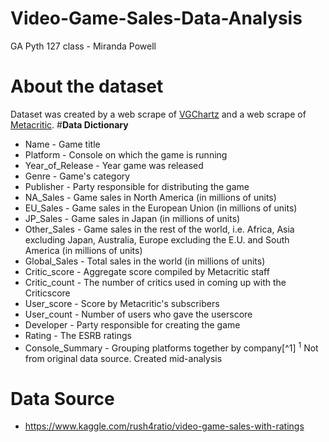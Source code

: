 # Video-Game-Sales-Data-Analysis
GA Pyth 127 class - Miranda Powell

# **About the dataset**
Dataset was created by a web scrape of [VGChartz](https://www.vgchartz.com/) and a web scrape of [Metacritic](https://www.metacritic.com/browse/games/release-date/available). 
#**Data Dictionary**
*   Name - Game title
*   Platform - Console on which the game is running
*   Year_of_Release - Year game was released
*   Genre - Game's category
*   Publisher - Party responsible for distributing the game
*   NA_Sales - Game sales in North America (in millions of units)
*   EU_Sales - Game sales in the European Union (in millions of units)
*   JP_Sales - Game sales in Japan (in millions of units)
*   Other_Sales - Game sales in the rest of the world, i.e. Africa, Asia excluding Japan, Australia, Europe excluding the E.U. and South America (in millions of units)
*   Global_Sales - Total sales in the world (in millions of units)
*   Critic_score - Aggregate score compiled by Metacritic staff
*   Critic_count - The number of critics used in coming up with the Criticscore
*   User_score - Score by Metacritic's subscribers
*   User_count - Number of users who gave the userscore
*   Developer - Party responsible for creating the game
*   Rating - The ESRB ratings
*   Console_Summary - Grouping platforms together by company[^1]
$^{1}$ Not from original data source. Created mid-analysis

# **Data Source**
*   https://www.kaggle.com/rush4ratio/video-game-sales-with-ratings


